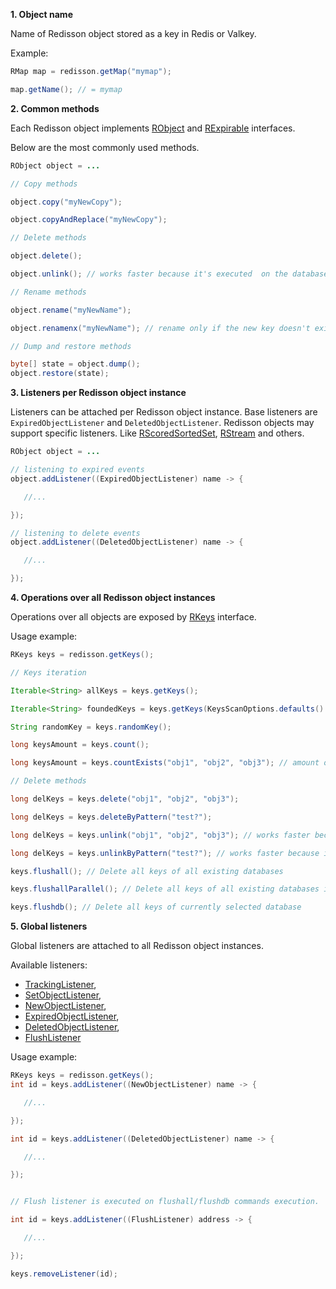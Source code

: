 **1. Object name**

Name of Redisson object stored as a key in Redis or Valkey.

Example:
```java
RMap map = redisson.getMap("mymap");

map.getName(); // = mymap
```

**2. Common methods**

Each Redisson object implements [RObject](https://static.javadoc.io/org.redisson/redisson/latest/org/redisson/api/RObject.html) and [RExpirable](https://static.javadoc.io/org.redisson/redisson/latest/org/redisson/api/RExpirable.html) interfaces.  

Below are the most commonly used methods.

```java
RObject object = ...

// Copy methods

object.copy("myNewCopy");

object.copyAndReplace("myNewCopy");

// Delete methods

object.delete();

object.unlink(); // works faster because it's executed  on the database side in a different thread

// Rename methods

object.rename("myNewName");

object.renamenx("myNewName"); // rename only if the new key doesn't exist

// Dump and restore methods

byte[] state = object.dump();
object.restore(state);
```

**3. Listeners per Redisson object instance**

Listeners can be attached per Redisson object instance. Base listeners are `ExpiredObjectListener` and `DeletedObjectListener`. Redisson objects may support specific listeners. Like [RScoredSortedSet](https://www.javadoc.io/doc/org.redisson/redisson/latest/org/redisson/api/RScoredSortedSet.html#addListener(org.redisson.api.ObjectListener)), [RStream](https://www.javadoc.io/doc/org.redisson/redisson/latest/org/redisson/api/RStream.html#addListener(org.redisson.api.ObjectListener)) and others.

```java
RObject object = ...

// listening to expired events
object.addListener((ExpiredObjectListener) name -> {

   //...

});

// listening to delete events
object.addListener((DeletedObjectListener) name -> {

   //...

});
```

**4. Operations over all Redisson object instances**

Operations over all objects are exposed by [RKeys](https://static.javadoc.io/org.redisson/redisson/latest/org/redisson/api/RKeys.html) interface. 

Usage example:
```java
RKeys keys = redisson.getKeys();

// Keys iteration

Iterable<String> allKeys = keys.getKeys();

Iterable<String> foundedKeys = keys.getKeys(KeysScanOptions.defaults().pattern("key*"));

String randomKey = keys.randomKey();

long keysAmount = keys.count();

long keysAmount = keys.countExists("obj1", "obj2", "obj3"); // amount of existing keys

// Delete methods

long delKeys = keys.delete("obj1", "obj2", "obj3");

long delKeys = keys.deleteByPattern("test?");

long delKeys = keys.unlink("obj1", "obj2", "obj3"); // works faster because it's executed  on the database side in a different thread

long delKeys = keys.unlinkByPattern("test?"); // works faster because it's executed  on the database side in a different thread

keys.flushall(); // Delete all keys of all existing databases

keys.flushallParallel(); // Delete all keys of all existing databases in background without blocking server

keys.flushdb(); // Delete all keys of currently selected database
```
	
**5. Global listeners**

Global listeners are attached to all Redisson object instances. 

Available listeners: 

- [TrackingListener](https://www.javadoc.io/doc/org.redisson/redisson/latest/org/redisson/api/listener/TrackingListener.html), 
- [SetObjectListener](https://www.javadoc.io/doc/org.redisson/redisson/latest/org/redisson/api/listener/SetObjectListener.html), 
- [NewObjectListener](https://www.javadoc.io/doc/org.redisson/redisson/latest/org/redisson/api/listener/NewObjectListener.html), 
- [ExpiredObjectListener](https://www.javadoc.io/doc/org.redisson/redisson/latest/org/redisson/api/ExpiredObjectListener.html), 
- [DeletedObjectListener](https://www.javadoc.io/doc/org.redisson/redisson/latest/org/redisson/api/DeletedObjectListener.html), 
- [FlushListener](https://www.javadoc.io/doc/org.redisson/redisson/latest/org/redisson/api/listener/FlushListener.html)

Usage example:

```java
RKeys keys = redisson.getKeys();
int id = keys.addListener((NewObjectListener) name -> {

   //...

});

int id = keys.addListener((DeletedObjectListener) name -> {

   //...

});


// Flush listener is executed on flushall/flushdb commands execution.

int id = keys.addListener((FlushListener) address -> {

   //...

});

keys.removeListener(id);
```